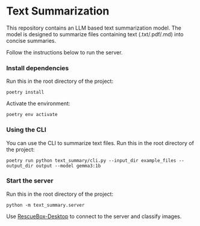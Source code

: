 # Text Summarization

This repository contains an LLM based text summarization model. The model is designed to summarize files containing text (.txt/.pdf/.md) into concise summaries.

Follow the instructions below to run the server.

### Install dependencies

Run this in the root directory of the project:
```
poetry install
```

Activate the environment:
```
poetry env activate
```

### Using the CLI

You can use the CLI to summarize text files. Run this in the root directory of the project:
```
poetry run python text_summary/cli.py --input_dir example_files --output_dir output --model gemma3:1b
```

### Start the server

Run this in the root directory of the project:
```
python -m text_summary.server
```

Use [RescueBox-Desktop](https://github.com/UMass-Rescue/RescueBox-Desktop) to connect to the server and classify images.
